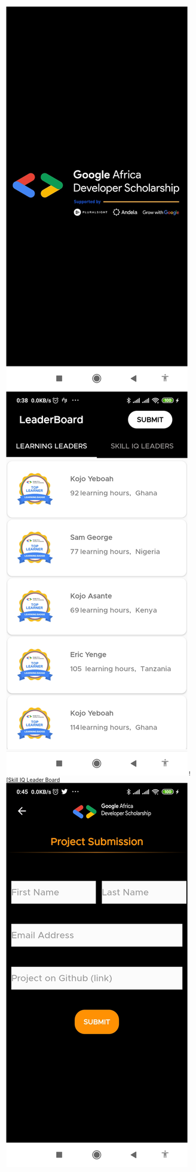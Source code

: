 ![Splash Screen](/art/Screenshot_2020-09-11-00-38-40-065_com.didahdx.gadsleaderboard.jpg)
![Hour Leader Board](/art/Screenshot_2020-09-11-00-38-45-261_com.didahdx.gadsleaderboard.jpg)
![[Skill IQ Leader Board](/art/Screenshot_2020-09-11-00-38-49-328_com.didahdx.gadsleaderboard.jpg)
![Submit Screen](/art/Screenshot_2020-09-11-00-45-41-420_com.didahdx.gadsleaderboard.jpg)